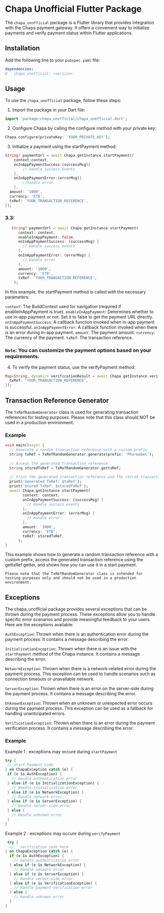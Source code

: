 # Chapa Unofficial Flutter Package

The `chapa_unofficial` package is a Flutter library that provides integration with the Chapa payment gateway. It offers a convenient way to initialize payments and verify payment status within Flutter applications.

## Installation

Add the following line to your `pubspec.yaml` file:

```yaml
dependencies:
#   chapa_unofficial: <version>
```

## Usage

To use the `chapa_unofficial` package, follow these steps:

1. Import the package in your Dart file:

```dart
import 'package:chapa_unofficial/chapa_unofficial.dart';
```

2. Configure Chapa by calling the configure method with your private key:

```dart
Chapa.configure(privateKey: 'YOUR_PRIVATE_KEY');
```
3. Initialize a payment using the startPayment method:
```dart 
String? paymentUrl = await Chapa.getInstance.startPayment({
    context:context,
    onInAppPaymentSuccess:(successMsg){
        // handle success events
    },
    onInAppPaymentError:(errorMsg){
        //handle error
    },
  amount: '1000',
  currency: 'ETB',
  txRef: 'YOUR_TRANSACTION_REFERENCE',
});
```
  ### 3.3: 
  ```dart
     String? paymentUrl = await Chapa.getInstance.startPayment(
        context: context,
        enableInAppPayment: false,
        onInAppPaymentSuccess: (successMsg) {
          // Handle success events
        },
        onInAppPaymentError: (errorMsg) {
          // Handle error
        },
        amount: '1000',
        currency: 'ETB',
        txRef: 'YOUR_TRANSACTION_REFERENCE',
      );
  ```
  In this example, the startPayment method is called with the necessary parameters:

`context`: The BuildContext used for navigation (required if enableInAppPayment is true).
`enableInAppPayment`: Determines whether to use in-app payment or not. Set it to false to get the payment URL directly.
`onInAppPaymentSuccess`: A callback function invoked when in-app payment is successful.
`onInAppPaymentError`: A callback function invoked when there is an error during in-app payment.
`amount`: The payment amount.
`currency`: The currency of the payment.
`txRef`: The transaction reference.
   ### `Note`: You can customize the payment options based on your requirements.

4. To verify the payment status, use the verifyPayment method:

```dart
Map<String, dynamic> verificationResult = await Chapa.getInstance.verifyPayment({
  txRef: 'YOUR_TRANSACTION_REFERENCE',
});
```
## Transaction Reference Generator
The `TxRefRandomGenerator` class is used for generating transaction references for testing purposes. Please note that this class should NOT be used in a production environment.
### Example
```dart
void main()async {
  // Generate a random transaction reference with a custom prefix
  String txRef = TxRefRandomGenerator.generate(prefix: 'Pharmabet');
  
  // Access the generated transaction reference
  String storedTxRef = TxRefRandomGenerator.gettxRef;
  
  // Print the generated transaction reference and the stored transaction reference
  print('Generated TxRef: $txRef');
  print('Stored TxRef: $storedTxRef');
  await Chapa.getInstance.startPayment(
        context: context,
        onInAppPaymentSuccess: (successMsg) {
          // Handle success events
        },
        onInAppPaymentError: (errorMsg) {
          // Handle error
        },
        amount: '1000',
        currency: 'ETB',
        txRef: storedTxRef,
      );
}
```
This example shows how to generate a random transaction reference with a custom prefix,   access the generated transaction reference using the gettxRef getter, and shows how you can use it in a start payment.

`Please note that the TxRefRandomGenerator class is intended for testing purposes only and should not be used in a production environment.`

## Exceptions
The chapa_unofficial package provides several exceptions that can be thrown during the payment process. These exceptions allow you to handle specific error scenarios and provide meaningful feedback to your users. Here are the exceptions available:

`AuthException`: Thrown when there is an authentication error during the payment process. It contains a message describing the error.

`InitializationException`: Thrown when there is an issue with the `startPayment` method of the Chapa instance. It contains a message describing the error.

`NetworkException`: Thrown when there is a network-related error during the payment process. This exception can be used to handle scenarios such as connection timeouts or unavailable network.

`ServerException`: Thrown when there is an error on the server-side during the payment process. It contains a message describing the error.

`UnknownException`: Thrown when an unknown or unexpected error occurs during the payment process. This exception can be used as a fallback for handling unanticipated errors.

`VerificationException`: Thrown when there is an error during the payment verification process. It contains a message describing the error.

### Example 
 Example 1 : exceptions may occure during `startPayment`
 ```dart 
 try {
  // start Payment Code 
} on ChapaException catch (e) {
  if (e is AuthException) {
    // Handle authentication error
  } else if (e is InitializationException) {
    // Handle initialization error
  } else if (e is NetworkException) {
    // Handle network error
  } else if (e is ServerException) {
    // Handle server-side error
  } else {
    // Handle unknown error
  }
}
```
 Example 2 : exceptions may occure during `verifyPayment`  

```dart
 try {
  //   verification code here 
} on ChapaException catch (e) {
  if (e is AuthException) {
    // Handle authentication error
  } else if (e is NetworkException) {
    // Handle network error
  } else if (e is ServerException) {
    // Handle server-side error
  } else if (e is VerificationException) {
    // Handle payment verification error
  } else {
    // Handle unknown error 
  }
}
```

